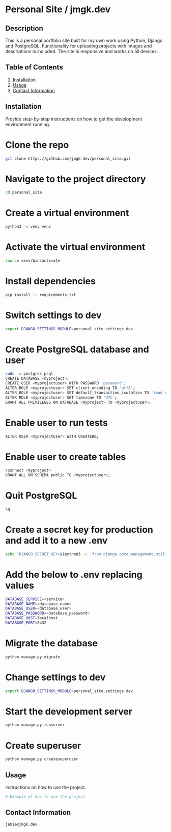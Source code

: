 # Personal Site / jmgk.dev

## Description
This is a personal portfolio site built for my own work using Python, Django and PostgreSQL. Functionality for uploading projects with images and descriptions is included. The site is responsive and works on all devices.

## Table of Contents
1. [Installation](#installation)
2. [Usage](#usage)
3. [Contact Information](#contact-information)

## Installation
Provide step-by-step instructions on how to get the development environment running.

# Clone the repo
```bash
git clone https://github.com/jmgk-dev/personal_site.git
```

# Navigate to the project directory
```bash
cd personal_site
```

# Create a virtual environment
```bash
python3 -m venv venv
```

# Activate the virtual environment
```bash
source venv/bin/activate
```

# Install dependencies
```bash
pip install -r requirements.txt
```

# Switch settings to dev
```bash
export DJANGO_SETTINGS_MODULE=personal_site.settings.dev
```

# Create PostgreSQL database and user
```bash
sudo -u postgres psql
CREATE DATABASE <myproject>;
CREATE USER <myprojectuser> WITH PASSWORD 'password';
ALTER ROLE <myprojectuser> SET client_encoding TO 'utf8';
ALTER ROLE <myprojectuser> SET default_transaction_isolation TO 'read committed';
ALTER ROLE <myprojectuser> SET timezone TO 'UTC';
GRANT ALL PRIVILEGES ON DATABASE <myproject> TO <myprojectuser>;
```
# Enable user to run tests
```bash
ALTER USER <myprojectuser> WITH CREATEDB;
```
# Enable user to create tables
```bash
\connect <myproject>
GRANT ALL ON SCHEMA public TO <myprojectuser>;
```

# Quit PostgreSQL
```bash
\q
```
# Create a secret key for production and add it to a new .env
```bash
echo "DJANGO_SECRET_KEY=$(python3 -c 'from django.core.management.utils import get_random_secret_key; print(get_random_secret_key())')" > .env
```

# Add the below to .env replacing values
```bash
DATABASE_SERVICE=<service>
DATABASE_NAME=<database_name>
DATABASE_USER=<database_user>
DATABASE_PASSWORD=<database_password>
DATABASE_HOST=localhost
DATABASE_PORT=5432
```

# Migrate the database
```bash
python manage.py migrate
```

# Change settings to dev 
```bash
export DJANGO_SETTINGS_MODULE=personal_site.settings.dev
```

# Start the development server
```bash
python manage.py runserver
```

# Create superuser
```bash
python manage.py createsuperuser
```


## Usage
Instructions on how to use the project.
```bash
# Example of how to use the project
```


## Contact Information
```
jamie@jmgk.dev
```

